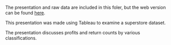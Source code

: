 The presentation and raw data are included in this foler, but the web version can be found [here](https://public.tableau.com/shared/QBB7W32S8?:display_count=n&:origin=viz_share_link).

This presentation was made using Tableau to examine a superstore dataset.

The presentation discusses profits and return counts by various classifications.
